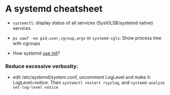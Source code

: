 # A systemd cheatsheet
* `systemctl`: display status of all services (SysV/LSB/systemd native) services
* `ps xawf -eo pid,user,cgroup,args` or `systemd-cgls`: Show process tree with cgroups

* How systemd [use init](http://unix.stackexchange.com/questions/233468/how-does-systemd-use-etc-init-d-scripts)? 

### Reduce excessive verbosity:
* edit /etc/systemd/system.conf, uncomment LogLevel and make it: LogLevel=notice. Then `systemctl restart rsyslog`, and `systemd-analyze set-log-level notice`
